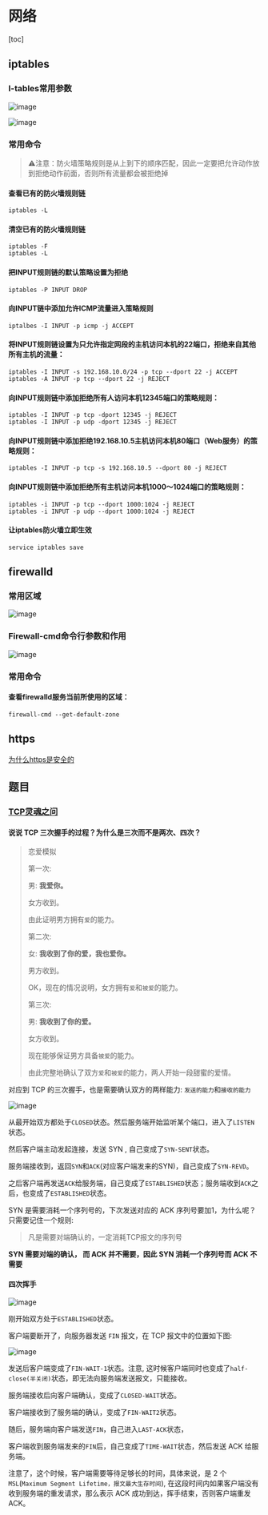 # 网络

[toc]

## iptables

### I-tables常用参数

![image](https://static.lovedata.net/21-01-21-7fff7d1b872ba63ab9a9a4375fd733a9.png)

![image](https://static.lovedata.net/21-01-21-5373e11dfc760d54949dc30b425ec96a.png)

### 常用命令

> ⚠️注意：防火墙策略规则是从上到下的顺序匹配，因此一定要把允许动作放到拒绝动作前面，否则所有流量都会被拒绝掉

#### 查看已有的防火墙规则链

```shell
iptables -L
```



#### 清空已有的防火墙规则链

```shell
iptables -F
iptables -L
```

#### 把INPUT规则链的默认策略设置为拒绝

```shell
iptables -P INPUT DROP
```



#### 向INPUT链中添加允许ICMP流量进入策略规则

```shell
iptalbes -I INPUT -p icmp -j ACCEPT
```

#### 将INPUT规则链设置为只允许指定网段的主机访问本机的22端口，拒绝来自其他所有主机的流量：

```shell
iptables -I INPUT -s 192.168.10.0/24 -p tcp --dport 22 -j ACCEPT
iptables -A INPUT -p tcp --dport 22 -j REJECT
```

#### 向INPUT规则链中添加拒绝所有人访问本机12345端口的策略规则：

```shell
iptables -I INPUT -p tcp -dport 12345 -j REJECT
iptables -I INPUT -p udp -dport 12345 -j REJECT
```



#### 向INPUT规则链中添加拒绝192.168.10.5主机访问本机80端口（Web服务）的策略规则：

```shell
iptables -I INPUT -p tcp -s 192.168.10.5 --dport 80 -j REJECT
```

#### 向INPUT规则链中添加拒绝所有主机访问本机1000～1024端口的策略规则：

```shell
iptables -i INPUT -p tcp --dport 1000:1024 -j REJECT
iptables -i INPUT -p udp --dport 1000:1024 -j REJECT
```



#### 让iptables防火墙立即生效

```shell
service iptables save
```

## firewalld

### 常用区域

![image](https://static.lovedata.net/21-01-22-6302aa42576353b0606bc6614d9368e6.png)

### Firewall-cmd命令行参数和作用

![image](https://static.lovedata.net/21-01-22-402a9c106b7897ef832d5d7a94a7ede8.png)

### 常用命令

#### 查看firewalld服务当前所使用的区域：

```shell
firewall-cmd --get-default-zone
```



## https

[为什么https是安全的](https://mp.weixin.qq.com/s/-o2FDyUuECZhHCIOJsesNA)



## 题目

### [TCP灵魂之问](https://mp.weixin.qq.com/s/2RnhbJxHm2lt1o-qvIEo6Q)

#### 说说 TCP 三次握手的过程？为什么是三次而不是两次、四次？

> 恋爱模拟
>
> 第一次:
>
> 男: **我爱你。**
>
> 女方收到。
>
> 由此证明男方拥有`爱`的能力。
>
> 第二次:
>
> 女: **我收到了你的爱，我也爱你。**
>
> 男方收到。
>
> OK，现在的情况说明，女方拥有`爱`和`被爱`的能力。
>
> 第三次:
>
> 男: **我收到了你的爱。**
>
> 女方收到。
>
> 现在能够保证男方具备`被爱`的能力。
>
> 由此完整地确认了双方`爱`和`被爱`的能力，两人开始一段甜蜜的爱情。

对应到 TCP 的三次握手，也是需要确认双方的两样能力: `发送的能力`和`接收的能力`

![image](https://static.lovedata.net/21-04-02-69b4951df2e7b1f9326e3671f251fb28.png)

从最开始双方都处于`CLOSED`状态。然后服务端开始监听某个端口，进入了`LISTEN`状态。

然后客户端主动发起连接，发送 SYN , 自己变成了`SYN-SENT`状态。

服务端接收到，返回`SYN`和`ACK`(对应客户端发来的SYN)，自己变成了`SYN-REVD`。

之后客户端再发送`ACK`给服务端，自己变成了`ESTABLISHED`状态；服务端收到`ACK`之后，也变成了`ESTABLISHED`状态。



SYN 是需要消耗一个序列号的，下次发送对应的 ACK 序列号要加1，为什么呢？只需要记住一个规则:

> 凡是需要对端确认的，一定消耗TCP报文的序列号

**SYN 需要对端的确认， 而 ACK 并不需要，因此 SYN 消耗一个序列号而 ACK 不需要**



#### 四次挥手

![image](https://static.lovedata.net/21-04-02-5946e08e1f8e0d944d23b165d9de23e6.png)



刚开始双方处于`ESTABLISHED`状态。

客户端要断开了，向服务器发送 `FIN` 报文，在 TCP 报文中的位置如下图:

![image](https://static.lovedata.net/21-04-02-b49eb4eeecbc3af98841882e060817b9.png)

发送后客户端变成了`FIN-WAIT-1`状态。注意, 这时候客户端同时也变成了`half-close(半关闭)`状态，即无法向服务端发送报文，只能接收。

服务端接收后向客户端确认，变成了`CLOSED-WAIT`状态。

客户端接收到了服务端的确认，变成了`FIN-WAIT2`状态。

随后，服务端向客户端发送`FIN`，自己进入`LAST-ACK`状态，

客户端收到服务端发来的`FIN`后，自己变成了`TIME-WAIT`状态，然后发送 ACK 给服务端。

注意了，这个时候，客户端需要等待足够长的时间，具体来说，是 2 个 `MSL`(`Maximum Segment Lifetime，报文最大生存时间`), 在这段时间内如果客户端没有收到服务端的重发请求，那么表示 ACK 成功到达，挥手结束，否则客户端重发 ACK。































